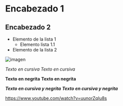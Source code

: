 # Encabezado 1
## Encabezado 2


- Elemento de la lista 1
  - Elemento lista 1.1
- Elemento de la lista 2

![imagen](https://media.sketchfab.com/models/46f4f6948e25444880fcdfb4477390da/thumbnails/ef2482ad7b1e4c618361d1dd97f75f8d/1b4a8bb7272d435cb12b90a8b4747462.jpeg)

*Texto en cursiva*
_Texto en cursiva_

**Texto en negrita**
__Texto en negrita__

***Texto en cursiva y negrita***
___Texto en cursiva y negrita___

<https://www.youtube.com/watch?v=uunorZqIu8s>
